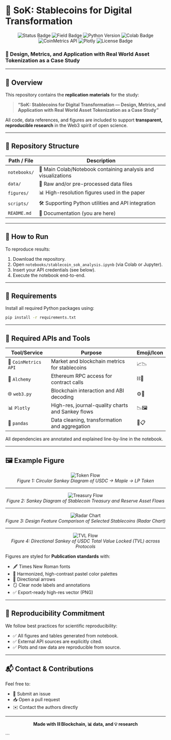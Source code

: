 # 📘 SoK: Stablecoins for Digital Transformation
<p align="center">
  <img src="https://img.shields.io/badge/status-under_review-yellow.svg" alt="Status Badge"/>
  <img src="https://img.shields.io/badge/field-Stablecoins%20%26%20RWA-orange.svg" alt="Field Badge"/>
  <img src="https://img.shields.io/badge/python-3.10+-blue.svg" alt="Python Version"/>
  <img src="https://img.shields.io/badge/google-colab-%23F9AB00.svg?&logo=googlecolab&logoColor=white" alt="Colab Badge"/>
  <img src="https://img.shields.io/badge/api-CoinMetrics-informational?logo=data:image/png;base64,iVBORw0KGgoAAAANSUhEUgAAAA8AAAAQCAYAAADJViUEAAAACXBIWXMAAA7EAAAOxAGVKw4bAAAACXZwQWcAAAAQAAAAEABcxq3DAAAATUlEQVQoz2NgoBT4T1fx//+fACNsgphAsP4ZIgS8jlA1Q4KSpzDAKq1qA0EAUCiQhgkgNEg0TcwJKHkGwDS9AzjRAY8YGKxGhNsIAClIwBumB6BbgAAAABJRU5ErkJggg==" alt="CoinMetrics API"/>
  <img src="https://img.shields.io/badge/visualization-Plotly-3F4C6B?logo=plotly&logoColor=white" alt="Plotly"/>
  <img src="https://img.shields.io/badge/license-MIT-green.svg" alt="License Badge"/>
</p>


### 🧠 Design, Metrics, and Application with Real World Asset Tokenization as a Case Study

---

## 🧭 Overview

This repository contains the **replication materials** for the study:

> **“SoK: Stablecoins for Digital Transformation — Design, Metrics, and Application with Real World Asset Tokenization as a Case Study”**

All code, data references, and figures are included to support **transparent, reproducible research** in the Web3 spirit of open science. 

---

## 📂 Repository Structure

| Path / File                  | Description                                                                 |
|-----------------------------|-----------------------------------------------------------------------------|
| `notebooks/`                | 📒 Main Colab/Notebook containing analysis and visualizations                |
| `data/`                     | 📁 Raw and/or pre-processed data files                                      |
| `figures/`                  | 📊 High-resolution figures used in the paper                                |
| `scripts/`                  | 🛠️ Supporting Python utilities and API integration                         |
| `README.md`                 | 📘 Documentation (you are here)                                             |

---

## 🚀 How to Run

To reproduce results:

1. Download the repository.
2. Open `notebooks/stablecoin_sok_analysis.ipynb` (via Colab or Jupyter).
3. Insert your API credentials (see below).
4. Execute the notebook end-to-end.

---

## 🔧 Requirements

Install all required Python packages using:

```bash
pip install -r requirements.txt
````

---

## 🔑 Required APIs and Tools

| Tool/Service         | Purpose                                           | Emoji/Icon |
| -------------------- | ------------------------------------------------- | ---------- |
| 🧪 `CoinMetrics API` | Market and blockchain metrics for stablecoins     | 📈📉       |
| 🔌 `Alchemy`         | Ethereum RPC access for contract calls            | ⛓️🧙       |
| 🌐 `web3.py`         | Blockchain interaction and ABI decoding           | ⚙️🧩       |
| 📊 `Plotly`          | High-res, journal-quality charts and Sankey flows | 📉🖼️      |
| 📑 `pandas`          | Data cleaning, transformation and aggregation     | 📂📋       |

All dependencies are annotated and explained line-by-line in the notebook.

---

## 🖼️ Example Figure

<div align="center">

![Token Flow](figures/maple_usdc_deposit_sankey.png)  
*Figure 1: Circular Sankey Diagram of USDC → Maple → LP Token*

---

![Treasury Flow](figures/stablecoin_treasury_flows_sankey.png)  
*Figure 2: Sankey Diagram of Stablecoin Treasury and Reserve Asset Flows*

---

![Radar Chart](figures/stablecoin_radar_chart.png)  
*Figure 3: Design Feature Comparison of Selected Stablecoins (Radar Chart)*

---

![TVL Flow](figures/usdc_tvl_sankey_directional.png)  
*Figure 4: Directional Sankey of USDC Total Value Locked (TVL) across Protocols*

</div>

Figures are styled for **Publication standards** with:

* 🖋️ Times New Roman fonts
* 🎨 Harmonized, high-contrast pastel color palettes
* 🧭 Directional arrows
* 🪞 Clear node labels and annotations
* ✅ Export-ready high-res vector (PNG)



---

## 🧪 Reproducibility Commitment

We follow best practices for scientific reproducibility:

* ✅ All figures and tables generated from notebook.
* ✅ External API sources are explicitly cited.
* ✅ Plots and raw data are reproducible from source.

---

## 📬 Contact & Contributions

Feel free to:

* 📝 Submit an issue
* 📥 Open a pull request
* ✉️ Contact the authors directly

---

<p align="center">
  <b>Made with ⛓️ Blockchain, 📊 data, and 💡 research</b>
</p>
```
